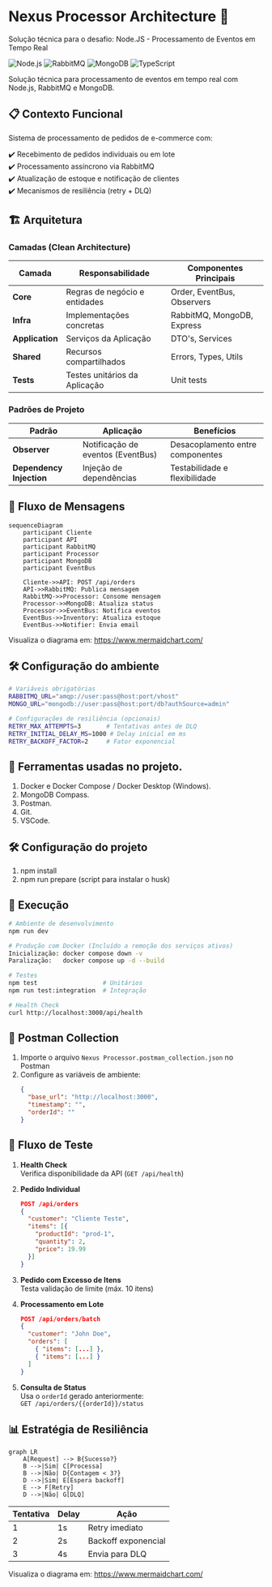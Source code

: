 # Nexus Processor Architecture 🚀

Solução técnica para o desafio: Node.JS - Processamento de Eventos em Tempo Real

![Node.js](https://img.shields.io/badge/Node.js-18.x-green)
![RabbitMQ](https://img.shields.io/badge/RabbitMQ-3.12-orange)
![MongoDB](https://img.shields.io/badge/MongoDB-6.0-green)
![TypeScript](https://img.shields.io/badge/TypeScript-5.x-blue)

Solução técnica para processamento de eventos em tempo real com Node.js, RabbitMQ e MongoDB.

## 📋 Contexto Funcional

Sistema de processamento de pedidos de e-commerce com:

✔️ Recebimento de pedidos individuais ou em lote  
✔️ Processamento assíncrono via RabbitMQ  
✔️ Atualização de estoque e notificação de clientes  
✔️ Mecanismos de resiliência (retry + DLQ)

## 🏗️ Arquitetura

### Camadas (Clean Architecture)

| Camada          | Responsabilidade              | Componentes Principais     |
| --------------- | ----------------------------- | -------------------------- |
| **Core**        | Regras de negócio e entidades | Order, EventBus, Observers |
| **Infra**       | Implementações concretas      | RabbitMQ, MongoDB, Express |
| **Application** | Serviços da Aplicação         | DTO's, Services            |
| **Shared**      | Recursos compartilhados       | Errors, Types, Utils       |
| **Tests**       | Testes unitários da Aplicação | Unit tests                 |

### Padrões de Projeto

| Padrão                   | Aplicação                         | Benefícios                       |
| ------------------------ | --------------------------------- | -------------------------------- |
| **Observer**             | Notificação de eventos (EventBus) | Desacoplamento entre componentes |
| **Dependency Injection** | Injeção de dependências           | Testabilidade e flexibilidade    |

## 🔄 Fluxo de Mensagens

```mermaid
sequenceDiagram
    participant Cliente
    participant API
    participant RabbitMQ
    participant Processor
    participant MongoDB
    participant EventBus

    Cliente->>API: POST /api/orders
    API->>RabbitMQ: Publica mensagem
    RabbitMQ->>Processor: Consome mensagem
    Processor->>MongoDB: Atualiza status
    Processor->>EventBus: Notifica eventos
    EventBus->>Inventory: Atualiza estoque
    EventBus->>Notifier: Envia email
```

Visualiza o diagrama em: https://www.mermaidchart.com/

## 🛠️ Configuração do ambiente

```bash
# Variáveis obrigatórias
RABBITMQ_URL="amqp://user:pass@host:port/vhost"
MONGO_URL="mongodb://user:pass@host:port/db?authSource=admin"

# Configurações de resiliência (opcionais)
RETRY_MAX_ATTEMPTS=3       # Tentativas antes de DLQ
RETRY_INITIAL_DELAY_MS=1000 # Delay inicial em ms
RETRY_BACKOFF_FACTOR=2     # Fator exponencial
```

## 🚀 Ferramentas usadas no projeto.

1. Docker e Docker Compose / Docker Desktop (Windows).
2. MongoDB Compass.
3. Postman.
4. Git.
5. VSCode.

## 🛠️ Configuração do projeto

1. npm install
2. npm run prepare (script para instalar o husk)

## 🚀 Execução

```bash
# Ambiente de desenvolvimento
npm run dev

# Produção com Docker (Incluído a remoção dos serviços ativos)
Inicialização: docker compose down -v
Paralização:   docker compose up -d --build

# Testes
npm test                  # Unitários
npm run test:integration  # Integração

# Health Check
curl http://localhost:3000/api/health
```

## 🔗 Postman Collection

1. Importe o arquivo `Nexus Processor.postman_collection.json` no Postman
2. Configure as variáveis de ambiente:
   ```json
   {
     "base_url": "http://localhost:3000",
     "timestamp": "",
     "orderId": ""
   }
   ```

## 🔄 Fluxo de Teste

1. **Health Check**  
   Verifica disponibilidade da API (`GET /api/health`)

2. **Pedido Individual**

   ```json
   POST /api/orders
   {
     "customer": "Cliente Teste",
     "items": [{
       "productId": "prod-1",
       "quantity": 2,
       "price": 19.99
     }]
   }
   ```

3. **Pedido com Excesso de Itens**  
   Testa validação de limite (máx. 10 itens)

4. **Processamento em Lote**

   ```json
   POST /api/orders/batch
   {
     "customer": "John Doe",
     "orders": [
       { "items": [...] },
       { "items": [...] }
     ]
   }
   ```

5. **Consulta de Status**  
   Usa o `orderId` gerado anteriormente:  
   `GET /api/orders/{{orderId}}/status`

## 📊 Estratégia de Resiliência

```mermaid
graph LR
    A[Request] --> B{Sucesso?}
    B -->|Sim| C[Processa]
    B -->|Não| D{Contagem < 3?}
    D -->|Sim| E[Espera backoff]
    E --> F[Retry]
    D -->|Não| G[DLQ]
```

| Tentativa | Delay | Ação                |
| --------- | ----- | ------------------- |
| 1         | 1s    | Retry imediato      |
| 2         | 2s    | Backoff exponencial |
| 3         | 4s    | Envia para DLQ      |

Visualiza o diagrama em: https://www.mermaidchart.com/
